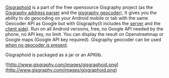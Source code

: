 [Gisgraphoid](http://www.gisgraphy.com/gisgraphoid.htm) is a part of the free opensource Gisgraphy project (as the [Gisgraphy address parser](http://www.free.fr/documentation/addressparser.htm) and the [gisgraphy geocoder](http://www.gisgraphy.com/)), It gives you the ability to do geocoding on your Android mobile or tab with the same Geocoder API as Google but with Gisgraphy(it includes the [server](http://www.gisgraphy.com) and the [client side](http://www.gisgraphy.com/gisgraphoid.htm)). Run on all Android versions, free, no Google API needed by the phone, no API key, no limit. You can display the result on Openstreetmap or Google maps (Google API key required). Gisgraphy geocoder can be used [when no geocoder is present](http://developer.android.com/reference/android/location/Geocoder.html#isPresent()).

Gisgraphoid is packaged as a jar or an APKlib.

![http://www.gisgraphy.com/images/gisgraphoid.png](http://www.gisgraphy.com/images/gisgraphoid.png)
